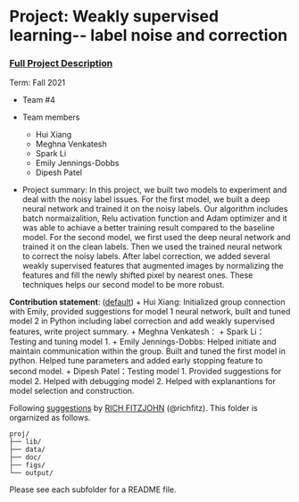 # Project: Weakly supervised learning-- label noise and correction


### [Full Project Description](doc/project3_desc.md)

Term: Fall 2021

+ Team #4
+ Team members
	+ Hui Xiang
	+ Meghna Venkatesh
	+ Spark Li
	+ Emily Jennings-Dobbs
	+ Dipesh Patel

+ Project summary: In this project, we built two models to experiment and deal with the noisy label issues. For the first model, we built a deep neural network and trained it on the noisy labels. Our algorithm includes batch normaizalition, Relu activation function and Adam optimizer and it was able to achiave a better training result compared to the baseline model. For the second model, we first used the deep neural network and trained it on the clean labels. Then we used the trained neural network to correct the noisy labels. After label correction, we added several weakly supervised features that augmented images by normalizing the features and fill the newly shifted pixel by nearest ones. These techniques helps our second model to be more robust.
	
**Contribution statement**: ([default](doc/a_note_on_contributions.md))
	+ Hui Xiang: Initialized group connection with Emily, provided suggestions for model 1 neural network, built and tuned model 2 in Python including label correction                         and add weakly supervised features, write project summary.
	+ Meghna Venkatesh：
	+ Spark Li：Testing and tuning model 1.
	+ Emily Jennings-Dobbs: Helped initiate and maintain communication within the group. Built and tuned the first model in python. Helped tune parameters and added early stopping feature to second model.
	+ Dipesh Patel：Testing model 1. Provided suggestions for model 2. Helped with debugging model 2. Helped with explanantions for model selection and construction.

Following [suggestions](http://nicercode.github.io/blog/2013-04-05-projects/) by [RICH FITZJOHN](http://nicercode.github.io/about/#Team) (@richfitz). This folder is orgarnized as follows.

```
proj/
├── lib/
├── data/
├── doc/
├── figs/
└── output/
```

Please see each subfolder for a README file.
